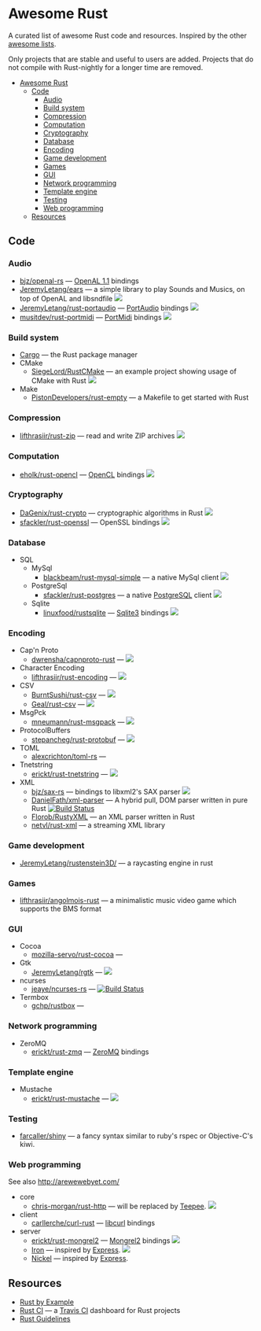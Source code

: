 # Awesome Rust

A curated list of awesome Rust code and resources. Inspired by the other [awesome lists](https://github.com/bayandin/awesome-awesomeness).

Only projects that are stable and useful to users are added. Projects that do not compile with Rust-nightly for a longer time are removed.

- [Awesome Rust](#awesome-rust)
  - [Code](#code)
    - [Audio](#audio)
    - [Build system](#build-system)
    - [Compression](#compression)
    - [Computation](#computation)
    - [Cryptography](#cryptography)
    - [Database](#database)
    - [Encoding](#encoding)
    - [Game development](#game-development)
    - [Games](#games)
    - [GUI](#gui)
    - [Network programming](#network-programming)
    - [Template engine](#template-engine)
    - [Testing](#testing)
    - [Web programming](#web-programming)
  - [Resources](#resources)


## Code

### Audio

* [bjz/openal-rs](https://github.com/bjz/openal-rs/) — [OpenAL 1.1](http://www.openal.org/) bindings
* [JeremyLetang/ears](https://github.com/JeremyLetang/ears) — a simple library to play Sounds and Musics, on top of OpenAL and libsndfile [<img src="https://travis-ci.org/jeremyletang/ears.png?branch=master">](https://travis-ci.org/JeremyLetang/ears)
* [JeremyLetang/rust-portaudio](https://github.com/JeremyLetang/rust-portaudio) — [PortAudio](http://www.portaudio.com/) bindings [<img src="https://travis-ci.org/jeremyletang/rust-portaudio.png?branch=master">](https://travis-ci.org/JeremyLetang/rust-portaudio)
* [musitdev/rust-portmidi](https://github.com/musitdev/rust-portmidi) — [PortMidi](http://portmedia.sourceforge.net/portmidi/) bindings [<img src="https://travis-ci.org/musitdev/rust-portmidi.png?branch=master">](https://travis-ci.org/musitdev/rust-portmidi)

### Build system

* [Cargo](http://crates.io) — the Rust package manager
* CMake
  * [SiegeLord/RustCMake](https://github.com/SiegeLord/RustCMake) — an example project showing usage of CMake with Rust [<img src="https://travis-ci.org/SiegeLord/RustCMake.png?branch=master">](https://travis-ci.org/SiegeLord/RustCMake)
* Make
  * [PistonDevelopers/rust-empty](https://github.com/PistonDevelopers/rust-empty) — a Makefile to get started with Rust

### Compression

* [lifthrasiir/rust-zip](https://github.com/lifthrasiir/rust-zip) — read and write ZIP archives [<img src="https://travis-ci.org/lifthrasiir/rust-zip.png?branch=master">](https://travis-ci.org/lifthrasiir/rust-zip)

### Computation
* [eholk/rust-opencl](https://github.com/eholk/rust-opencl) — [OpenCL](https://www.khronos.org/opencl/) bindings [<img src="https://travis-ci.org/eholk/rust-opencl.png?branch=master">](https://travis-ci.org/eholk/rust-opencl)

### Cryptography

* [DaGenix/rust-crypto](https://github.com/DaGenix/rust-crypto) — cryptographic algorithms in Rust [<img src="https://travis-ci.org/DaGenix/rust-crypto.png?branch=master">](https://travis-ci.org/DaGenix/rust-crypto)
* [sfackler/rust-openssl](https://github.com/sfackler/rust-openssl) — OpenSSL bindings [<img src="https://travis-ci.org/sfackler/rust-openssl.png?branch=master">](https://travis-ci.org/sfackler/rust-openssl)

### Database

* SQL
  * MySql
    * [blackbeam/rust-mysql-simple](https://github.com/blackbeam/rust-mysql-simple) — a native MySql client [<img src="https://travis-ci.org/blackbeam/rust-mysql-simple.png?branch=master">](https://travis-ci.org/blackbeam/rust-mysql-simple)
  * PostgreSql
      * [sfackler/rust-postgres](https://github.com/sfackler/rust-postgres) — a native [PostgreSQL](http://www.postgresql.org) client [<img src="https://travis-ci.org/sfackler/rust-postgres.png?branch=master">](https://travis-ci.org/sfackler/rust-postgres)
  * Sqlite
      * [linuxfood/rustsqlite](https://github.com/linuxfood/rustsqlite) — [Sqlite3](http://www.sqlite.org) bindings [<img src="https://travis-ci.org/kud1ing/rustsqlite.png?branch=master">](https://travis-ci.org/kud1ing/rustsqlite)

### Encoding

* Cap'n Proto
    * [dwrensha/capnproto-rust](https://github.com/dwrensha/capnproto-rust) — [<img src="https://travis-ci.org/dwrensha/capnproto-rust.png?branch=master">](https://travis-ci.org/dwrensha/capnproto-rust)
* Character Encoding
    * [lifthrasiir/rust-encoding](https://github.com/lifthrasiir/rust-encoding) — [<img src="https://travis-ci.org/lifthrasiir/rust-encoding.png?branch=master">](https://travis-ci.org/lifthrasiir/rust-encoding)
* CSV
  * [BurntSushi/rust-csv](https://github.com/BurntSushi/rust-csv) — [<img src="https://api.travis-ci.org/BurntSushi/rust-csv.png">](https://travis-ci.org/BurntSushi/rust-csv)
  * [Geal/rust-csv](https://github.com/Geal/rust-csv) — [<img src="https://travis-ci.org/Geal/rust-csv.png?branch=master">](https://travis-ci.org/Geal/rust-csv)
* MsgPck
  * [mneumann/rust-msgpack](https://github.com/mneumann/rust-msgpack) — [<img src="https://travis-ci.org/mneumann/rust-msgpack.png?branch=master">](https://travis-ci.org/mneumann/rust-msgpack)
* ProtocolBuffers
  * [stepancheg/rust-protobuf](https://github.com/stepancheg/rust-protobuf) — [<img src="https://travis-ci.org/stepancheg/rust-protobuf.png?branch=master">](https://travis-ci.org/stepancheg/rust-protobuf)
* TOML
  * [alexcrichton/toml-rs](https://github.com/alexcrichton/toml-rs) — 
* Tnetstring
  * [erickt/rust-tnetstring](https://github.com/erickt/rust-tnetstring) — [<img src="https://travis-ci.org/erickt/rust-tnetstring.png?branch=master">](https://travis-ci.org/erickt/rust-tnetstring)
* XML
   * [bjz/sax-rs](https://github.com/bjz/sax-rs) — bindings to libxml2's SAX parser [<img src="https://travis-ci.org/bjz/sax-rs.png?branch=master">](https://travis-ci.org/bjz/sax-rs)
   * [DanielFath/xml-parser](https://github.com/DanielFath/xml-parser) — A hybrid pull, DOM parser written in pure Rust [![Build Status](https://travis-ci.org/DanielFath/xml-parser.png?branch=master)](https://travis-ci.org/DanielFath/xml-parser)
   * [Florob/RustyXML](https://github.com/Florob/RustyXML) — an XML parser written in Rust
   * [netvl/rust-xml](https://github.com/netvl/rust-xml) — a streaming XML library

### Game development

* [JeremyLetang/rustenstein3D/](https://github.com/JeremyLetang/rustenstein3D/) — a raycasting engine in rust

### Games

* [lifthrasiir/angolmois-rust](https://github.com/lifthrasiir/angolmois-rust) — a minimalistic music video game which supports the BMS format

### GUI

* Cocoa
  * [mozilla-servo/rust-cocoa](https://github.com/mozilla-servo/rust-cocoa) — 
* Gtk
  * [JeremyLetang/rgtk](https://github.com/JeremyLetang/rgtk) — [<img src="https://travis-ci.org/jeremyletang/rgtk.png?branch=master">](https://travis-ci.org/jeremyletang/rgtk)
* ncurses
  * [jeaye/ncurses-rs](https://github.com/jeaye/ncurses-rs) — [![Build Status](https://travis-ci.org/jeaye/ncurses-rs.png?branch=master)](https://travis-ci.org/jeaye/ncurses-rs.png)
* Termbox
  * [gchp/rustbox](https://github.com/gchp/rustbox) — 

### Network programming

* ZeroMQ
  * [erickt/rust-zmq](https://github.com/erickt/rust-zmq) — [ZeroMQ](http://zeromq.org) bindings

### Template engine

* Mustache
  * [erickt/rust-mustache](https://github.com/erickt/rust-mustache) — [<img src="https://travis-ci.org/erickt/rust-mustache.png?branch=master">](https://travis-ci.org/erickt/rust-mustache)

### Testing

* [farcaller/shiny](https://github.com/farcaller/shiny) — a fancy syntax similar to ruby's rspec or Objective-C's kiwi.

### Web programming

See also http://arewewebyet.com/

  * core
    * [chris-morgan/rust-http](https://github.com/chris-morgan/rust-http) — will be replaced by [Teepee](http://teepee.rs/). [<img src="https://travis-ci.org/chris-morgan/rust-http.png?branch=master">](https://travis-ci.org/chris-morgan/rust-http)
  * client
    * [carllerche/curl-rust](https://github.com/carllerche/curl-rust) — [libcurl](http://curl.haxx.se/libcurl/) bindings
  * server
    * [erickt/rust-mongrel2](https://github.com/erickt/rust-mongrel2) — [Mongrel2](http://mongrel2.org) bindings [<img src="https://travis-ci.org/erickt/rust-mongrel2.png?branch=master">](https://travis-ci.org/erickt/rust-mongrel2)
    * [Iron](http://ironframework.io/) — inspired by [Express](http://expressjs.com/). [<img src="https://travis-ci.org/iron/iron.png?branch=master">](https://travis-ci.org/iron/iron)
    * [Nickel](http://nickel.rs/) — inspired by [Express](http://expressjs.com/).

## Resources

  * [Rust by Example](http://rustbyexample.com/)
  * [Rust CI](http://www.rust-ci.org) — a [Travis CI](https://travis-ci.com) dashboard for Rust projects
  * [Rust Guidelines](http://aturon.github.io)
